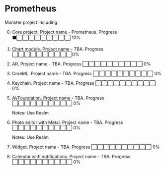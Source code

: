# Prometheus

Monster project including: 

0. Core project. Project name - Prometheus.
   Progress ⬛⬜⬜⬜⬜⬜⬜⬜⬜⬜ 10%

0. Chart module. Project name - TBA.
   Progress ⬜⬜⬜⬜⬜⬜⬜⬜⬜⬜0%

1. AR. Project name - TBA.
   Progress ⬜⬜⬜⬜⬜⬜⬜⬜⬜⬜ 0%

2. CoreML. Project name - TBA.
   Progress ⬜⬜⬜⬜⬜⬜⬜⬜⬜⬜ 0%

3. Keychain. Project name - TBA.
   Progress ⬜⬜⬜⬜⬜⬜⬜⬜⬜⬜ 0%

4. AVFoundation. Project name - TBA.
   Progress ⬜⬜⬜⬜⬜⬜⬜⬜⬜⬜ 0%
   
   Notes: 
   Use Realm

5. Photo editor with Metal. Project name - TBA.
   Progress ⬜⬜⬜⬜⬜⬜⬜⬜⬜⬜ 0%
   
   Notes: 
   Use Realm

6. Widget. Project name - TBA.
   Progress ⬜⬜⬜⬜⬜⬜⬜⬜⬜⬜ 0%

7. Calendar with notifications. Project name - TBA.
   Progress ⬜⬜⬜⬜⬜⬜⬜⬜⬜⬜ 0%
